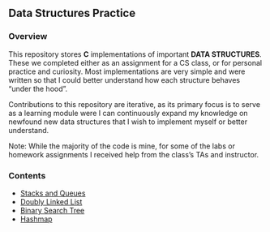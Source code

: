 ## Data Structures Practice
### Overview
This repository stores **C** implementations of important **DATA STRUCTURES**. 
These we completed either as an assignment for a CS class, or for personal practice and curiosity. 
Most implementations are very simple and were written so that I could better understand how each structure behaves “under the hood”. 

Contributions to this repository are iterative, as its primary focus is to serve as a learning module were I can continuously 
expand my knowledge on newfound new data structures that I wish to implement myself or better understand.

Note: While the majority of the code is mine, for some of the labs or homework assignments I received help from the class’s TAs and instructor.

### Contents
-	[Stacks and Queues](/stacks_and_queues)
-	[Doubly Linked List](/doubly_linked_list)
-	[Binary Search Tree](/bst)
-	[Hashmap](/hashmap)
